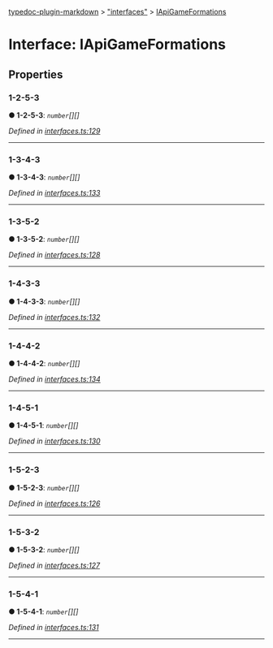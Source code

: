 [typedoc-plugin-markdown](../README.md) > ["interfaces"](../modules/_interfaces_.md) > [IApiGameFormations](../interfaces/_interfaces_.iapigameformations.md)



# Interface: IApiGameFormations


## Properties
<a id="1_2_5_3"></a>

###  1-2-5-3

**●  1-2-5-3**:  *`number`[][]* 

*Defined in [interfaces.ts:129](https://github.com/tgreyjs/typedoc-plugin-markdown/blob/master/tests/src/interfaces.ts#L129)*





___

<a id="1_3_4_3"></a>

###  1-3-4-3

**●  1-3-4-3**:  *`number`[][]* 

*Defined in [interfaces.ts:133](https://github.com/tgreyjs/typedoc-plugin-markdown/blob/master/tests/src/interfaces.ts#L133)*





___

<a id="1_3_5_2"></a>

###  1-3-5-2

**●  1-3-5-2**:  *`number`[][]* 

*Defined in [interfaces.ts:128](https://github.com/tgreyjs/typedoc-plugin-markdown/blob/master/tests/src/interfaces.ts#L128)*





___

<a id="1_4_3_3"></a>

###  1-4-3-3

**●  1-4-3-3**:  *`number`[][]* 

*Defined in [interfaces.ts:132](https://github.com/tgreyjs/typedoc-plugin-markdown/blob/master/tests/src/interfaces.ts#L132)*





___

<a id="1_4_4_2"></a>

###  1-4-4-2

**●  1-4-4-2**:  *`number`[][]* 

*Defined in [interfaces.ts:134](https://github.com/tgreyjs/typedoc-plugin-markdown/blob/master/tests/src/interfaces.ts#L134)*





___

<a id="1_4_5_1"></a>

###  1-4-5-1

**●  1-4-5-1**:  *`number`[][]* 

*Defined in [interfaces.ts:130](https://github.com/tgreyjs/typedoc-plugin-markdown/blob/master/tests/src/interfaces.ts#L130)*





___

<a id="1_5_2_3"></a>

###  1-5-2-3

**●  1-5-2-3**:  *`number`[][]* 

*Defined in [interfaces.ts:126](https://github.com/tgreyjs/typedoc-plugin-markdown/blob/master/tests/src/interfaces.ts#L126)*





___

<a id="1_5_3_2"></a>

###  1-5-3-2

**●  1-5-3-2**:  *`number`[][]* 

*Defined in [interfaces.ts:127](https://github.com/tgreyjs/typedoc-plugin-markdown/blob/master/tests/src/interfaces.ts#L127)*





___

<a id="1_5_4_1"></a>

###  1-5-4-1

**●  1-5-4-1**:  *`number`[][]* 

*Defined in [interfaces.ts:131](https://github.com/tgreyjs/typedoc-plugin-markdown/blob/master/tests/src/interfaces.ts#L131)*





___


